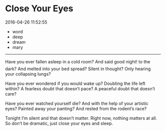 # Close Your Eyes

2016-04-26 11:52:55

- word
- deep
- dream
- mary

---

Have you ever fallen asleep in a cold room? <!-- more --> And said &#147;good night!&#148; to the dark? And melted into your bed spread? Silent in thought? Only hearing your collapsing lungs?

Have you ever wondered if you would wake up? Doubting the life left within? A fearless doubt that doesn&#8217;t pace? A peaceful doubt that doesn&#8217;t care?

Have you ever watched yourself die? And with the help of your artistic eyes? Painted away your panting? And rested from the rodent&#8217;s race?

Tonight I&#8217;m silent and that doesn&#8217;t matter. Right now, nothing matters at all. So don&#8217;t be dramatic, just close your eyes and sleep.
